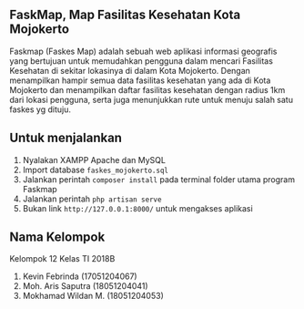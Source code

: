 ## FaskMap, Map Fasilitas Kesehatan Kota Mojokerto

Faskmap (Faskes Map) adalah sebuah web aplikasi informasi geografis yang bertujuan untuk memudahkan pengguna dalam mencari Fasilitas Kesehatan di sekitar lokasinya di dalam Kota Mojokerto. Dengan menampilkan hampir semua data fasilitas kesehatan yang ada di Kota Mojokerto dan menampilkan daftar fasilitas kesehatan dengan radius 1km dari lokasi pengguna, serta juga menunjukkan rute untuk menuju salah satu faskes yg dituju.

## Untuk menjalankan

1.  Nyalakan XAMPP Apache dan MySQL
2.  Import database `faskes_mojokerto.sql`
3.  Jalankan perintah `composer install` pada terminal folder utama program Faskmap
4.  Jalankan perintah `php artisan serve`
5.  Bukan link `http://127.0.0.1:8000/` untuk mengakses aplikasi

## Nama Kelompok
Kelompok 12 Kelas TI 2018B
1.  Kevin Febrinda      (17051204067)
2.  Moh. Aris Saputra   (18051204041)
3.  Mokhamad Wildan M.  (18051204053)
